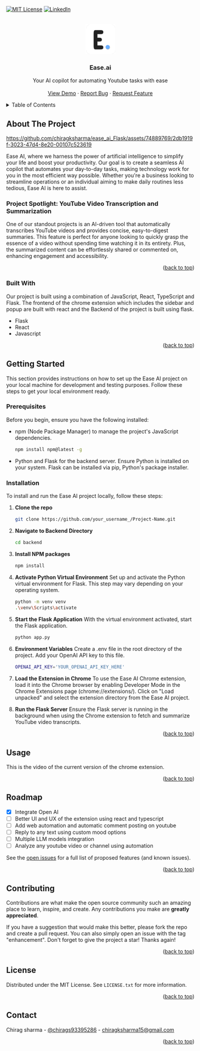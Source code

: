 
<a name="readme-top"></a>

[![MIT License][license-shield]][license-url]
[![LinkedIn][linkedin-shield]][linkedin-url]




<!-- PROJECT LOGO -->
<br />
<div align="center">
  <a href="https://github.com/chiragksharma/ease_ai_Flask/">
    <img src="images/logo.png" alt="Logo" width="80" height="80">
  </a>

  <h3 align="center">Ease.ai</h3>

  <p align="center">
    Your AI copilot for automating Youtube tasks with ease
    <br />
    <br />
    <a href="https://twitter.com/chirags93395286/status/1754129278680158219">View Demo</a>
    ·
    <a href="https://github.com/chiragksharma/ease_ai_Flask/issues">Report Bug</a>
    ·
    <a href="https://github.com/chiragksharma/ease_ai_Flask/issues">Request Feature</a>
  </p>
</div>



<!-- TABLE OF CONTENTS -->
<details>
  <summary>Table of Contents</summary>
  <ol>
    <li>
      <a href="#about-the-project">About The Project</a>
      <ul>
        <li><a href="#built-with">Built With</a></li>
      </ul>
    </li>
    <li>
      <a href="#getting-started">Getting Started</a>
      <ul>
        <li><a href="#prerequisites">Prerequisites</a></li>
        <li><a href="#installation">Installation</a></li>
      </ul>
    </li>
    <li><a href="#usage">Usage</a></li>
    <li><a href="#roadmap">Roadmap</a></li>
    <li><a href="#contributing">Contributing</a></li>
    <li><a href="#license">License</a></li>
    <li><a href="#contact">Contact</a></li>
  </ol>
</details>



<!-- ABOUT THE PROJECT -->
## About The Project

https://github.com/chiragksharma/ease_ai_Flask/assets/74889769/2db1919f-3023-47d4-8e20-00107c523619


Ease AI, where we harness the power of artificial intelligence to simplify your life and boost your productivity. Our goal is to create a seamless AI copilot that automates your day-to-day tasks, making technology work for you in the most efficient way possible. Whether you're a business looking to streamline operations or an individual aiming to make daily routines less tedious, Ease AI is here to assist.

### Project Spotlight: YouTube Video Transcription and Summarization

One of our standout projects is an AI-driven tool that automatically transcribes YouTube videos and provides concise, easy-to-digest summaries. This feature is perfect for anyone looking to quickly grasp the essence of a video without spending time watching it in its entirety. Plus, the summarized content can be effortlessly shared or commented on, enhancing engagement and accessibility.


<p align="right">(<a href="#readme-top">back to top</a>)</p>



### Built With

Our project is built using a combination of JavaScript, React, TypeScript and Flask. The frontend of the chrome extension which includes the sidebar and popup are built with react and the Backend of the project is built using flask. 

* Flask
* React
* Javascript

<p align="right">(<a href="#readme-top">back to top</a>)</p>



<!-- GETTING STARTED -->
## Getting Started

This section provides instructions on how to set up the Ease AI project on your local machine for development and testing purposes. Follow these steps to get your local environment ready.

### Prerequisites

Before you begin, ensure you have the following installed:

* npm (Node Package Manager) to manage the project's JavaScript dependencies.
    ```sh
    npm install npm@latest -g
    ```
* Python and Flask for the backend server. Ensure Python is installed on your system. Flask can be installed via pip, Python's package installer.


### Installation

To install and run the Ease AI project locally, follow these steps:

1. **Clone the repo**
   ```sh
   git clone https://github.com/your_username_/Project-Name.git
   ```

2. **Navigate to Backend Directory**
    ```sh
    cd backend
    ```
3. **Install NPM packages**
   ```sh
   npm install
   ```
4. **Activate Python Virtual Environment**
Set up and activate the Python virtual environment for Flask. This step may vary depending on your operating system.
    ```sh
    python -m venv venv
    .\venv\Scripts\activate
    ```
5. **Start the Flask Application**
With the virtual environment activated, start the Flask application.
    ```sh
    python app.py
    ```
6. **Environment Variables**
Create a .env file in the root directory of the project. Add your OpenAI API key to this file.
    ```sh
    OPENAI_API_KEY='YOUR_OPENAI_API_KEY_HERE'
    ```

7. **Load the Extension in Chrome**
To use the Ease AI Chrome extension, load it into the Chrome browser by enabling Developer Mode in the Chrome Extensions page (chrome://extensions/). Click on "Load unpacked" and select the extension directory from the Ease AI project.

8. **Run the Flask Server**
Ensure the Flask server is running in the background when using the Chrome extension to fetch and summarize YouTube video transcripts.

<p align="right">(<a href="#readme-top">back to top</a>)</p>



<!-- USAGE EXAMPLES -->
## Usage

This is the video of the current version of the chrome extension.


<p align="right">(<a href="#readme-top">back to top</a>)</p>



<!-- ROADMAP -->
## Roadmap

- [x] Integrate Open AI 
- [ ] Better UI and UX of the extension using react and typescript
- [ ] Add web automation and automatic comment posting on youtube 
- [ ] Reply to any text using custom mood options 
- [ ] Multiple LLM models integration 
- [ ] Analyze any youtube video or channel using automation

See the [open issues](https://github.com/chiragksharma/ease_ai_Flask/issues) for a full list of proposed features (and known issues).

<p align="right">(<a href="#readme-top">back to top</a>)</p>



<!-- CONTRIBUTING -->
## Contributing

Contributions are what make the open source community such an amazing place to learn, inspire, and create. Any contributions you make are **greatly appreciated**.

If you have a suggestion that would make this better, please fork the repo and create a pull request. You can also simply open an issue with the tag "enhancement".
Don't forget to give the project a star! Thanks again!

<p align="right">(<a href="#readme-top">back to top</a>)</p>



<!-- LICENSE -->
## License

Distributed under the MIT License. See `LICENSE.txt` for more information.

<p align="right">(<a href="#readme-top">back to top</a>)</p>



<!-- CONTACT -->
## Contact

Chirag sharma - [@chirags93395286](https://twitter.com/chirags93395286) - chiragksharma15@gmail.com

<p align="right">(<a href="#readme-top">back to top</a>)</p>



<!-- ACKNOWLEDGMENTS
## Acknowledgments

Use this space to list resources you find helpful and would like to give credit to. I've included a few of my favorites to kick things off!

* [Choose an Open Source License](https://choosealicense.com)
* [GitHub Emoji Cheat Sheet](https://www.webpagefx.com/tools/emoji-cheat-sheet)
* [Malven's Flexbox Cheatsheet](https://flexbox.malven.co/)
* [Malven's Grid Cheatsheet](https://grid.malven.co/)
* [Img Shields](https://shields.io)
* [GitHub Pages](https://pages.github.com)
* [Font Awesome](https://fontawesome.com)
* [React Icons](https://react-icons.github.io/react-icons/search) -->


<!-- MARKDOWN LINKS & IMAGES -->
<!-- https://www.markdownguide.org/basic-syntax/#reference-style-links -->
[contributors-shield]: https://img.shields.io/github/contributors/othneildrew/Best-README-Template.svg?style=for-the-badge
[contributors-url]: https://github.com/othneildrew/Best-README-Template/graphs/contributors
[forks-shield]: https://img.shields.io/github/forks/othneildrew/Best-README-Template.svg?style=for-the-badge
[forks-url]: https://github.com/othneildrew/Best-README-Template/network/members
[stars-shield]: https://img.shields.io/github/stars/othneildrew/Best-README-Template.svg?style=for-the-badge
[stars-url]: https://github.com/othneildrew/Best-README-Template/stargazers
[issues-shield]: https://img.shields.io/github/issues/othneildrew/Best-README-Template.svg?style=for-the-badge
[issues-url]: https://github.com/othneildrew/Best-README-Template/issues
[license-shield]: https://img.shields.io/github/license/othneildrew/Best-README-Template.svg?style=for-the-badge
[license-url]: https://github.com/othneildrew/Best-README-Template/blob/master/LICENSE.txt
[linkedin-shield]: https://img.shields.io/badge/-LinkedIn-black.svg?style=for-the-badge&logo=linkedin&colorB=555
[linkedin-url]: https://www.linkedin.com/in/chirag-kumar-sharma-5286b51b8/

<!-- [Next.js]: https://img.shields.io/badge/next.js-000000?style=for-the-badge&logo=nextdotjs&logoColor=white
[Next-url]: https://nextjs.org/
[React.js]: https://img.shields.io/badge/React-20232A?style=for-the-badge&logo=react&logoColor=61DAFB
[React-url]: https://reactjs.org/
[Vue.js]: https://img.shields.io/badge/Vue.js-35495E?style=for-the-badge&logo=vuedotjs&logoColor=4FC08D
[Vue-url]: https://vuejs.org/
[Angular.io]: https://img.shields.io/badge/Angular-DD0031?style=for-the-badge&logo=angular&logoColor=white
[Angular-url]: https://angular.io/
[Svelte.dev]: https://img.shields.io/badge/Svelte-4A4A55?style=for-the-badge&logo=svelte&logoColor=FF3E00
[Svelte-url]: https://svelte.dev/
[Laravel.com]: https://img.shields.io/badge/Laravel-FF2D20?style=for-the-badge&logo=laravel&logoColor=white
[Laravel-url]: https://laravel.com
[Bootstrap.com]: https://img.shields.io/badge/Bootstrap-563D7C?style=for-the-badge&logo=bootstrap&logoColor=white
[Bootstrap-url]: https://getbootstrap.com
[JQuery.com]: https://img.shields.io/badge/jQuery-0769AD?style=for-the-badge&logo=jquery&logoColor=white
[JQuery-url]: https://jquery.com  -->
